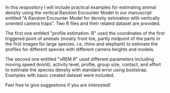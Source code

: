In this respository I will include practical examples for estimating animal density using the vertical Random Encounter Model in our manuscript entitled "A Random Encounter Model for density estimation 
with vertically oriented camera traps". Two R files and their related dataset are provided. 

The first one entitled "profile estimation. R" used the coordinates of the first triggered point of animals (mostly front toe, partly midpoint of the parts in the first images for large species. i.e. rhino and elephant) to estimate the profiles for different species with different camera heights and models. 

The second one entitled "vREM.R" used different parameters including moving speed (km/d), activity level, profile, group size, contact, and effort to estimate the species density with standard error using bootstrap. Examples with basic created dataset were included.

Feel free to give suggestions if you are interested!
